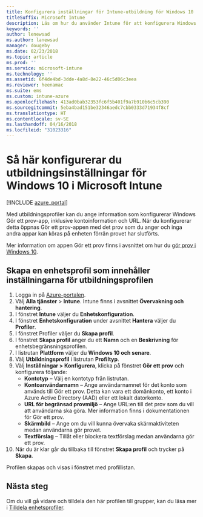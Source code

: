 ```yaml
---
title: Konfigurera inställningar för Intune-utbildning för Windows 10
titleSuffix: Microsoft Intune
description: Läs om hur du använder Intune för att konfigurera Windows 10-utbildningsinställningar på enheter som du hanterar.
keywords: ''
author: lenewsad
ms.author: lanewsad
manager: dougeby
ms.date: 02/23/2018
ms.topic: article
ms.prod: ''
ms.service: microsoft-intune
ms.technology: ''
ms.assetid: 6f4de4bd-3dde-4a8d-8e22-46c5d06c3eea
ms.reviewer: heenamac
ms.suite: ems
ms.custom: intune-azure
ms.openlocfilehash: 413ad0bab32353fc6f5b401f9a7b910b6c5cb390
ms.sourcegitcommit: 5eba4bad151be32346aedc7cbb0333d71934f8cf
ms.translationtype: HT
ms.contentlocale: sv-SE
ms.lasthandoff: 04/16/2018
ms.locfileid: "31023316"
---
```

# <a name="how-to-configure-windows-10-education-settings-in-microsoft-intune"></a>Så här konfigurerar du utbildningsinställningar för Windows 10 i Microsoft Intune

[!INCLUDE [azure_portal](./includes/azure_portal.md)]

Med utbildningsprofiler kan du ange information som konfigurerar Windows Gör ett prov-app, inklusive kontoinformation och URL. När du konfigurerar detta öppnas Gör ett prov-appen med det prov som du anger och inga andra appar kan köras på enheten förrän provet har slutförts.

Mer information om appen Gör ett prov finns i avsnittet om hur du [gör prov i Windows 10](https://docs.microsoft.com/education/windows/take-tests-in-windows-10).

## <a name="create-a-device-profile-containing-education-profile-settings"></a>Skapa en enhetsprofil som innehåller inställningarna för utbildningsprofilen

1. Logga in på [Azure-portalen](https://portal.azure.com).
2. Välj **Alla tjänster** > **Intune**. Intune finns i avsnittet **Övervakning och hantering**.
3. I fönstret **Intune** väljer du **Enhetskonfiguration**.
2. I fönstret **Enhetskonfiguration** under avsnittet **Hantera** väljer du **Profiler**.
3. I fönstret Profiler väljer du **Skapa profil**.
4. I fönstret **Skapa profil** anger du ett **Namn** och en **Beskrivning** för enhetsbegränsningsprofilen.
5. I listrutan **Plattform** väljer du **Windows 10 och senare**.
6. Välj **Utbildningsprofil** i listrutan **Profiltyp**. 
7. Välj **Inställningar > Konfigurera**, klicka på fönstret **Gör ett prov** och konfigurera följande:
    - **Kontotyp** – Välj en kontotyp från listrutan.
    - **Kontoanvändarnamn** – Ange användarnamnet för det konto som används till Gör ett prov. Detta kan vara ett domänkonto, ett konto i Azure Active Directory (AAD) eller ett lokalt datorkonto.
    - **URL för begränsad provmiljö** – Ange URL:en till det prov som du vill att användarna ska göra. Mer information finns i dokumentationen för Gör ett prov.
    - **Skärmbild** – Ange om du vill kunna övervaka skärmaktiviteten medan användarna gör provet.
    - **Textförslag** – Tillåt eller blockera textförslag medan användarna gör ett prov.
8. När du är klar går du tillbaka till fönstret **Skapa profil** och trycker på **Skapa**.

Profilen skapas och visas i fönstret med profillistan.

## <a name="next-steps"></a>Nästa steg

Om du vill gå vidare och tilldela den här profilen till grupper, kan du läsa mer i [Tilldela enhetsprofiler](device-profile-assign.md).



